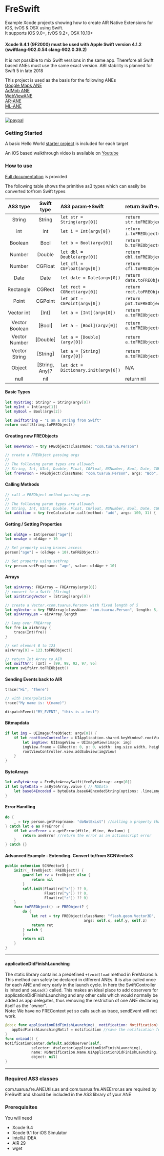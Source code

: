 # FreSwift

Example Xcode projects showing how to create AIR Native Extensions for iOS, tvOS & OSX using Swift.   
It supports iOS 9.0+, tvOS 9.2+, OSX 10.10+

#### Xcode 9.4.1 (9F2000) must be used with Apple Swift version 4.1.2 (swiftlang-902.0.54 clang-902.0.39.2)
It is not possible to mix Swift versions in the same app. Therefore all Swift based ANEs must use the same exact version.
ABI stability is planned for Swift 5 in late 2018

This project is used as the basis for the following ANEs   
[Google Maps ANE](https://github.com/tuarua/Google-Maps-ANE)       
[AdMob ANE](https://github.com/tuarua/AdMob-ANE)   
[WebViewANE](https://github.com/tuarua/WebViewANE)    
[AR-ANE](https://github.com/tuarua/AR-ANE)     
[ML-ANE](https://github.com/tuarua/ML-ANE)


-------------

[![paypal](https://www.paypalobjects.com/en_US/i/btn/btn_donateCC_LG.gif)](https://www.paypal.com/cgi-bin/webscr?cmd=_s-xclick&hosted_button_id=5UR2T52J633RC)

### Getting Started

A basic Hello World [starter project](/starter_projects) is included for each target

An iOS based walkthrough video is available on [Youtube](https://www.youtube.com/watch?v=pjZPzo1A6Ro)

### How to use

[Full documentation](https://tuarua.github.io/swiftdocs/freswift/index.html) is provided   

The following table shows the primitive as3 types which can easily be converted to/from Swift types

| AS3 type | Swift type | AS3 param->Swift | return Swift->AS3 |
|:--------:|:--------:|:--------------|:-----------|
| String | String | `let str = String(argv[0])` | `return str.toFREObject()`|
| int | Int | `let i = Int(argv[0])` | `return i.toFREObject()`|
| Boolean | Bool | `let b = Bool(argv[0])` | `return b.toFREObject()`|
| Number | Double | `let dbl = Double(argv[0])` | `return dbl.toFREObject()`|
| Number | CGFloat | `let cfl = CGFloat(argv[0])` | `return cfl.toFREObject()`|
| Date | Date | `let date = Date(argv[0])` | `return date.toFREObject()`|
| Rectangle | CGRect | `let rect = CGRect(argv[0])` | `return rect.toFREObject()` |
| Point | CGPoint | `let pnt = CGPoint(argv[0])` | `return pnt.toFREObject()` |
| Vector int | [Int] | `let a = [Int](argv[0])` | `return a.toFREObject()`|
| Vector Boolean | [Bool] | `let a = [Bool](argv[0])` | `return a.toFREObject()`|
| Vector Number | [Double] | `let a = [Double](argv[0])` | `return a.toFREObject()`|
| Vector String | [String] | `let a = [String](argv[0])` | `return a.toFREObject()`|
| Object | [String, Any]? | `let dct = Dictionary.init(argv[0])` | N/A |
| null | nil | | return nil |


#### Basic Types

```swift
let myString: String? = String(argv[0])
let myInt = Int(argv[1])
let myBool = Bool(argv[2])

let swiftString = "I am a string from Swift"
return swiftString.toFREObject()
```

#### Creating new FREObjects

```swift
let newPerson = try FREObject(className: "com.tuarua.Person")

// create a FREObject passing args
// 
// The following param types are allowed: 
// String, Int, UInt, Double, Float, CGFloat, NSNumber, Bool, Date, CGRect, CGPoint, FREObject
let frePerson = FREObject(className: "com.tuarua.Person", args: "Bob", "Doe", 28, myFREObject)
```

#### Calling Methods

```swift
// call a FREObject method passing args
// 
// The following param types are allowed: 
// String, Int, UInt, Double, Float, CGFloat, NSNumber, Bool, Date, CGRect, CGPoint, FREObject
let addition = try freCalculator.call(method: "add", args: 100, 31) {
```

#### Getting / Setting Properties

```swift
let oldAge = Int(person["age"])
let newAge = oldAge + 10

// Set property using braces access
person["age"] = (oldAge + 10).toFREObject()

// Set property using setProp
try person.setProp(name: "age", value: oldAge + 10)

```

#### Arrays

```swift
let airArray: FREArray = FREArray(argv[0])
// convert to a Swift [String]
let airStringVector = [String](argv[0])

// create a Vector.<com.tuarua.Person> with fixed length of 5
let myVector = try FREArray(className: "com.tuarua.Person", length: 5, fixed: true)
let airArrayLen = airArray.length

// loop over FREArray
for fre in airArray {
    trace(Int(fre))
}

// set element 0 to 123
airArray[0] = 123.toFREObject()

// return Int Array to AIR
let swiftArr: [Int] = [99, 98, 92, 97, 95]
return swiftArr.toFREObject()
```

#### Sending Events back to AIR

```swift
trace("Hi", "There")

// with interpolation
trace("My name is: \(name)")

dispatchEvent("MY_EVENT", "this is a test")
```

#### Bitmapdata

```swift
if let img = UIImage(freObject: argv[0]) {
    if let rootViewController = UIApplication.shared.keyWindow?.rootViewController {
        let imgView: UIImageView = UIImageView(image: img)
        imgView.frame = CGRect(x: 0, y: 0, width: img.size.width, height: img.size.height)
        rootViewController.view.addSubview(imgView)
    }
}
```

#### ByteArrays

```swift
let asByteArray = FreByteArraySwift(freByteArray: argv[0])
if let byteData = asByteArray.value { // NSData
	let base64Encoded = byteData.base64EncodedString(options: .lineLength64Characters)
}
```
  
#### Error Handling

```swift
do {
    _ = try person.getProp(name: "doNotExist") //calling a property that doesn't exist
} catch let e as FreError {
    if let aneError = e.getError(#file, #line, #column) {
        return aneError //return the error as an actionscript error
    }
} catch {}
```

#### Advanced Example - Extending. Convert to/from SCNVector3
```swift
public extension SCNVector3 {
    init?(_ freObject: FREObject?) {
        guard let rv = freObject else {
            return nil
        }
        self.init(Float(rv["x"]) ?? 0,
                  Float(rv["y"]) ?? 0,
                  Float(rv["z"]) ?? 0)
    }
    func toFREObject() -> FREObject? {
        do {
            let ret = try FREObject(className: "flash.geom.Vector3D",
                                    args: self.x, self.y, self.z)
            return ret
        } catch {
        }
        return nil
    }
}
```
----------

#### applicationDidFinishLaunching
The static library contains a predefined `+(void)load` method in FreMacros.h. This method can safely be declared in different ANEs.
It is also called once for each ANE and very early in the launch cycle. In here the SwiftController is inited and `onLoad()` called.
This makes an ideal place to add observers for applicationDidFinishLaunching and any other calls which would normally be added as app delegates, thus removing the restriction of one ANE declaring itself as the "owner".   
Note: We have no FREContext yet so calls such as trace, sendEvent will not work.

```swift
@objc func applicationDidFinishLaunching(_ notification: Notification) {
   appDidFinishLaunchingNotif = notification //save the notification for later
}
func onLoad() {
NotificationCenter.default.addObserver(self, 
            selector: #selector(applicationDidFinishLaunching),
            name: NSNotification.Name.UIApplicationDidFinishLaunching, 
            object: nil)      
}
```
----------

### Required AS3 classes
com.tuarua.fre.ANEUtils.as and com.tuarua.fre.ANEError.as are required by FreSwift and should be included in the AS3 library of your ANE


### Prerequisites

You will need

- Xcode 9.4
- Xcode 9.1 for iOS Simulator
- IntelliJ IDEA
- AIR 29
- wget
